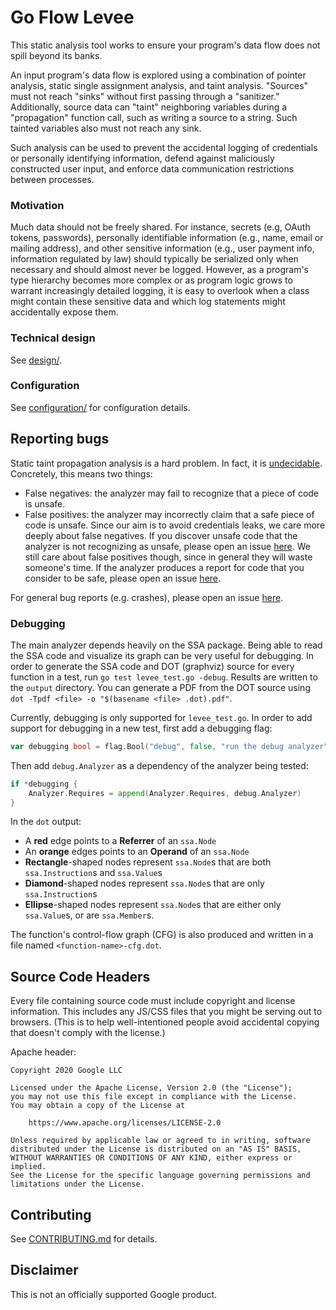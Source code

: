 # Go Flow Levee

This static analysis tool works to ensure your program's data flow does not spill beyond its banks.

An input program's data flow is explored using a combination of pointer analysis,
 static single assignment analysis, and taint analysis.
"Sources" must not reach "sinks" without first passing through a "sanitizer."
Additionally, source data can "taint" neighboring variables during a "propagation" function call,
 such as writing a source to a string.
Such tainted variables also must not reach any sink.

Such analysis can be used to prevent the accidental logging of credentials or personally identifying information,
 defend against maliciously constructed user input, and enforce data communication restrictions between processes.

### Motivation

Much data should not be freely shared.
For instance, secrets (e.g, OAuth tokens, passwords),
  personally identifiable information (e.g., name, email or mailing address),
  and other sensitive information (e.g., user payment info, information regulated by law)
  should typically be serialized only when necessary and should almost never be logged.
However, as a program's type hierarchy becomes more complex or
  as program logic grows to warrant increasingly detailed logging,
  it is easy to overlook when a class might contain these sensitive data and
  which log statements might accidentally expose them.

### Technical design

See [design/](design/README.md).

### Configuration

See [configuration/](configuration/README.md) for configuration details.

## Reporting bugs

Static taint propagation analysis is a hard problem. In fact, it is [undecidable](https://en.wikipedia.org/wiki/Rice%27s_theorem). Concretely, this means two things:
* False negatives: the analyzer may fail to recognize that a piece of code is unsafe.
* False positives: the analyzer may incorrectly claim that a safe piece of code is unsafe. 
Since our aim is to avoid credentials leaks, we care more deeply about false negatives. If you discover unsafe code that the analyzer is not recognizing as unsafe, please open an issue [here](https://github.com/google/go-flow-levee/issues?template=false-negative.md). We still care about false positives though, since in general they will waste someone's time. If the analyzer produces a report for code that you consider to be safe, please open an issue [here](https://github.com/google/go-flow-levee/issues?template=false-positive.md).

For general bug reports (e.g. crashes), please open an issue [here](https://github.com/google/go-flow-levee/issues?template=bug-report.md).

### Debugging

The main analyzer depends heavily on the SSA package. Being able to read the SSA code and visualize its graph can be very useful for debugging. In order to generate the SSA code and DOT (graphviz) source for every function in a test, run `go test levee_test.go -debug`. Results are written to the `output` directory. You can generate a PDF from the DOT source using `dot -Tpdf <file> -o "$(basename <file> .dot).pdf"`.

Currently, debugging is only supported for `levee_test.go`. In order to add support for debugging in a new test, first add a debugging flag:
```go
var debugging bool = flag.Bool("debug", false, "run the debug analyzer")
```
Then add `debug.Analyzer` as a dependency of the analyzer being tested:
```go
if *debugging {
	Analyzer.Requires = append(Analyzer.Requires, debug.Analyzer)
}
```

In the `dot` output:
* A **red** edge points to a **Referrer** of an `ssa.Node`
* An **orange** edges points to an **Operand** of an `ssa.Node`
* **Rectangle**-shaped nodes represent `ssa.Node`s that are both `ssa.Instruction`s and `ssa.Value`s
* **Diamond**-shaped nodes represent `ssa.Node`s that are only `ssa.Instruction`s
* **Ellipse**-shaped nodes represent `ssa.Node`s that are either only `ssa.Value`s, or are `ssa.Member`s.

The function's control-flow graph (CFG) is also produced and written in a file named `<function-name>-cfg.dot`.

## Source Code Headers

Every file containing source code must include copyright and license
information. This includes any JS/CSS files that you might be serving out to
browsers. (This is to help well-intentioned people avoid accidental copying that
doesn't comply with the license.)

Apache header:

    Copyright 2020 Google LLC

    Licensed under the Apache License, Version 2.0 (the "License");
    you may not use this file except in compliance with the License.
    You may obtain a copy of the License at

        https://www.apache.org/licenses/LICENSE-2.0

    Unless required by applicable law or agreed to in writing, software
    distributed under the License is distributed on an "AS IS" BASIS,
    WITHOUT WARRANTIES OR CONDITIONS OF ANY KIND, either express or implied.
    See the License for the specific language governing permissions and
    limitations under the License.

## Contributing

See [CONTRIBUTING.md](CONTRIBUTING.md) for details.

## Disclaimer

This is not an officially supported Google product.
